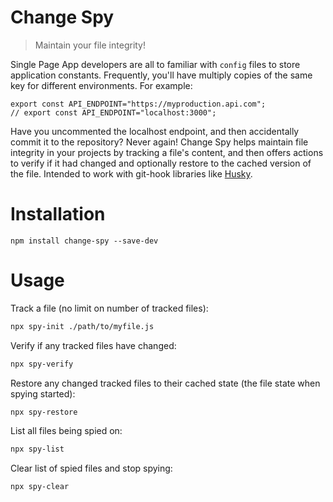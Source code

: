 # Change Spy

> Maintain your file integrity!

Single Page App developers are all to familiar with `config` files to store application constants.  Frequently, you'll have multiply copies of the same key for different environments.  For example:

```
export const API_ENDPOINT="https://myproduction.api.com";
// export const API_ENDPOINT="localhost:3000";
```

Have you uncommented the localhost endpoint, and then accidentally commit it to the repository? Never again!  Change Spy helps maintain file integrity in your projects by tracking a file's content, and then offers actions to verify if it had changed and optionally restore to the cached version of the file.  Intended to work with git-hook libraries like [Husky](https://github.com/typicode/husky).


# Installation
```
npm install change-spy --save-dev
```

# Usage

Track a file (no limit on number of tracked files):
```sh
npx spy-init ./path/to/myfile.js
```

Verify if any tracked files have changed:
```sh
npx spy-verify
```

Restore any changed tracked files to their cached state (the file state when spying started):
```sh
npx spy-restore
```

List all files being spied on:
```sh
npx spy-list
```

Clear list of spied files and stop spying:
```sh
npx spy-clear
```



